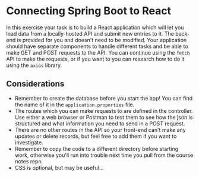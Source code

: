 # Connecting Spring Boot to React

In this exercise your task is to build a React application which will let you load data from a locally-hosted API and submit new entries to it. The back-end is provided for you and doesn't need to be modified. Your application should have separate components to handle different tasks and be able to make GET and POST requests to the API. You can continue using the `fetch` API to make the requests, or if you want to you can research how to do it using the `axios` library.

## Considerations

- Remember to create the database before you start the app! You can find the name of it in the `application.properties` file.
- The routes which you can make requests to are defined in the controller. Use either a web browser or Postman to test them to see how the json is structured and what information you need to send in a POST request.
- There are no other routes in the API so your front-end can't make any updates or delete records, but feel free to add them if you want to investigate.
- Remember to copy the code to a different directory before starting work, otherwise you'll run into trouble next time you pull from the course notes repo.
- CSS is optional, but may be useful...